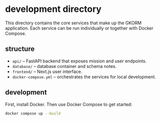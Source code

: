# development directory

This directory contains the core services that make up the GKORM application. Each service can be run individually or together with Docker Compose.

## structure

- `api/` – FastAPI backend that exposes mission and user endpoints.
- `database/` – database container and schema notes.
- `frontend/` – Next.js user interface.
- `docker-compose.yml` – orchestrates the services for local development.

## development

First, install Docker. Then use Docker Compose to get started:

```bash
docker compose up --build
```
